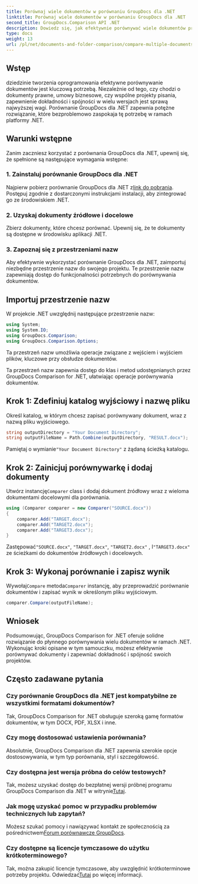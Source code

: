 ```yaml
---
title: Porównaj wiele dokumentów w porównaniu GroupDocs dla .NET
linktitle: Porównaj wiele dokumentów w porównaniu GroupDocs dla .NET
second_title: GroupDocs.Comparison API .NET
description: Dowiedz się, jak efektywnie porównywać wiele dokumentów przy użyciu narzędzia GroupDocs Comparison for .NET. Postępuj zgodnie z naszym przewodnikiem krok po kroku, aby zapewnić bezproblemową integrację.
type: docs
weight: 13
url: /pl/net/documents-and-folder-comparison/compare-multiple-documents-dotnet/
---
```

## Wstęp
dziedzinie tworzenia oprogramowania efektywne porównywanie dokumentów jest kluczową potrzebą. Niezależnie od tego, czy chodzi o dokumenty prawne, umowy biznesowe, czy wspólne projekty pisania, zapewnienie dokładności i spójności w wielu wersjach jest sprawą najwyższej wagi. Porównanie GroupDocs dla .NET zapewnia potężne rozwiązanie, które bezproblemowo zaspokaja tę potrzebę w ramach platformy .NET.
## Warunki wstępne
Zanim zaczniesz korzystać z porównania GroupDocs dla .NET, upewnij się, że spełnione są następujące wymagania wstępne:
### 1. Zainstaluj porównanie GroupDocs dla .NET
 Najpierw pobierz porównanie GroupDocs dla .NET z[link do pobrania](https://releases.groupdocs.com/comparison/net/). Postępuj zgodnie z dostarczonymi instrukcjami instalacji, aby zintegrować go ze środowiskiem .NET.
### 2. Uzyskaj dokumenty źródłowe i docelowe
Zbierz dokumenty, które chcesz porównać. Upewnij się, że te dokumenty są dostępne w środowisku aplikacji .NET.
### 3. Zapoznaj się z przestrzeniami nazw
Aby efektywnie wykorzystać porównanie GroupDocs dla .NET, zaimportuj niezbędne przestrzenie nazw do swojego projektu. Te przestrzenie nazw zapewniają dostęp do funkcjonalności potrzebnych do porównywania dokumentów.

## Importuj przestrzenie nazw
W projekcie .NET uwzględnij następujące przestrzenie nazw:

```csharp
using System;
using System.IO;
using GroupDocs.Comparison;
using GroupDocs.Comparison.Options;
```
Ta przestrzeń nazw umożliwia operacje związane z wejściem i wyjściem plików, kluczowe przy obsłudze dokumentów.

Ta przestrzeń nazw zapewnia dostęp do klas i metod udostępnianych przez GroupDocs Comparison for .NET, ułatwiając operacje porównywania dokumentów.
## Krok 1: Zdefiniuj katalog wyjściowy i nazwę pliku
Określ katalog, w którym chcesz zapisać porównywany dokument, wraz z nazwą pliku wyjściowego.
```csharp
string outputDirectory = "Your Document Directory";
string outputFileName = Path.Combine(outputDirectory, "RESULT.docx");
```
 Pamiętaj o wymianie`"Your Document Directory"` z żądaną ścieżką katalogu.
## Krok 2: Zainicjuj porównywarkę i dodaj dokumenty
 Utwórz instancję`Comparer` class i dodaj dokument źródłowy wraz z wieloma dokumentami docelowymi dla porównania.
```csharp
using (Comparer comparer = new Comparer("SOURCE.docx"))
{
    comparer.Add("TARGET.docx");
    comparer.Add("TARGET2.docx");
    comparer.Add("TARGET3.docx");
}
```
 Zastępować`"SOURCE.docx"`, `"TARGET.docx"`, `"TARGET2.docx"` , I`"TARGET3.docx"` ze ścieżkami do dokumentów źródłowych i docelowych.
## Krok 3: Wykonaj porównanie i zapisz wynik
 Wywołaj`Compare` metoda`Comparer` instancję, aby przeprowadzić porównanie dokumentów i zapisać wynik w określonym pliku wyjściowym.
```csharp
comparer.Compare(outputFileName);
```

## Wniosek
Podsumowując, GroupDocs Comparison for .NET oferuje solidne rozwiązanie do płynnego porównywania wielu dokumentów w ramach .NET. Wykonując kroki opisane w tym samouczku, możesz efektywnie porównywać dokumenty i zapewniać dokładność i spójność swoich projektów.
## Często zadawane pytania
### Czy porównanie GroupDocs dla .NET jest kompatybilne ze wszystkimi formatami dokumentów?
Tak, GroupDocs Comparison for .NET obsługuje szeroką gamę formatów dokumentów, w tym DOCX, PDF, XLSX i inne.
### Czy mogę dostosować ustawienia porównania?
Absolutnie, GroupDocs Comparison dla .NET zapewnia szerokie opcje dostosowywania, w tym typ porównania, styl i szczegółowość.
### Czy dostępna jest wersja próbna do celów testowych?
 Tak, możesz uzyskać dostęp do bezpłatnej wersji próbnej programu GroupDocs Comparison dla .NET w witrynie[Tutaj](https://releases.groupdocs.com/).
### Jak mogę uzyskać pomoc w przypadku problemów technicznych lub zapytań?
 Możesz szukać pomocy i nawiązywać kontakt ze społecznością za pośrednictwem[Forum porównawcze GroupDocs](https://forum.groupdocs.com/c/comparison/12).
### Czy dostępne są licencje tymczasowe do użytku krótkoterminowego?
Tak, można zakupić licencje tymczasowe, aby uwzględnić krótkoterminowe potrzeby projektu. Odwiedzać[Tutaj](https://purchase.groupdocs.com/temporary-license/) po więcej informacji.